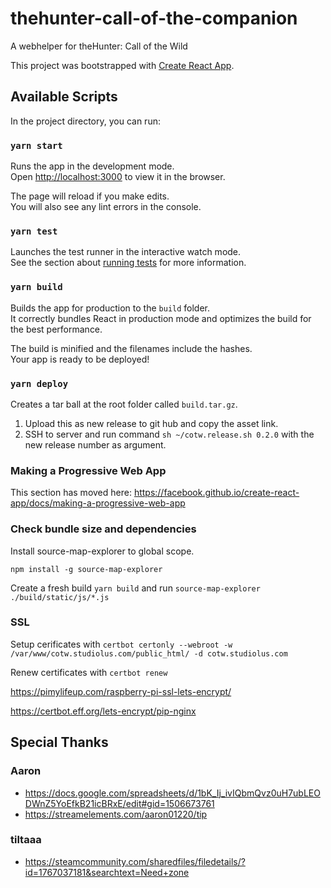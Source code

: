 # thehunter-call-of-the-companion

A webhelper for theHunter: Call of the Wild

This project was bootstrapped with [Create React App](https://github.com/facebook/create-react-app).

## Available Scripts

In the project directory, you can run:

### `yarn start`

Runs the app in the development mode.<br />
Open [http://localhost:3000](http://localhost:3000) to view it in the browser.

The page will reload if you make edits.<br />
You will also see any lint errors in the console.

### `yarn test`

Launches the test runner in the interactive watch mode.<br />
See the section about [running tests](https://facebook.github.io/create-react-app/docs/running-tests) for more information.

### `yarn build`

Builds the app for production to the `build` folder.<br />
It correctly bundles React in production mode and optimizes the build for the best performance.

The build is minified and the filenames include the hashes.<br />
Your app is ready to be deployed!

### `yarn deploy`

Creates a tar ball at the root folder called `build.tar.gz`.

1. Upload this as new release to git hub and copy the asset link.
2. SSH to server and run command `sh ~/cotw.release.sh 0.2.0` with the new release number as argument.

### Making a Progressive Web App

This section has moved here: https://facebook.github.io/create-react-app/docs/making-a-progressive-web-app

### Check bundle size and dependencies

Install source-map-explorer to global scope.

`npm install -g source-map-explorer`

Create a fresh build `yarn build` and run `source-map-explorer ./build/static/js/*.js`

### SSL

Setup cerificates with `certbot certonly --webroot -w /var/www/cotw.studiolus.com/public_html/ -d cotw.studiolus.com`

Renew certificates with `certbot renew`

https://pimylifeup.com/raspberry-pi-ssl-lets-encrypt/

https://certbot.eff.org/lets-encrypt/pip-nginx

## Special Thanks

### Aaron

- https://docs.google.com/spreadsheets/d/1bK_Ij_ivIQbmQvz0uH7ubLEODWnZ5YoEfkB21icBRxE/edit#gid=1506673761
- https://streamelements.com/aaron01220/tip

### tiltaaa

- https://steamcommunity.com/sharedfiles/filedetails/?id=1767037181&searchtext=Need+zone
